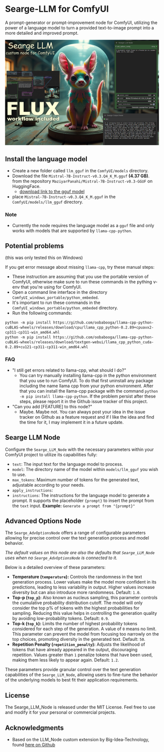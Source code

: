 # Searge-LLM for ComfyUI

A prompt-generator or prompt-improvement node for ComfyUI, utilizing the power of a language model to turn a provided
text-to-image prompt into a more detailed and improved prompt.

![Custom node Searge-LLM for ComfyUI](img/SeargeLLM-Flux.jpg "Searge-LLM for ComfyUI Logo")

## Install the language model
- Create a new folder called `llm_gguf` in the `ComfyUI/models` directory.
- Download the file `Mistral-7B-Instruct-v0.3.Q4_K_M.gguf` **(4.37 GB)**.
  from the repository `MaziyarPanahi/Mistral-7B-Instruct-v0.3-GGUF` on HuggingFace.
  - [download link to the gguf model](https://huggingface.co/MaziyarPanahi/Mistral-7B-Instruct-v0.3-GGUF/resolve/main/Mistral-7B-Instruct-v0.3.Q4_K_M.gguf)
- place `Mistral-7B-Instruct-v0.3.Q4_K_M.gguf` in the `ComfyUI/models/llm_gguf` directory.

### Note
- Currently the node requires the language model as a `gguf` file and only works with models that are
  supported by `llama-cpp-python`.

## Potential problems
(this was only tested this on Windows)

If you get error message about missing `llama-cpp`, try these manual steps:

- These instruction are assuming that you use the portable version of ComfyUI, otherwise make sure to run these commands
  in the pything v-env that you're using for ComfyUI.
- Open a command line interface in the directory `ComfyUI_windows_portable/python_embeded`.
- It's important to run these commands in the `ComfyUI_windows_portable/python_embeded` directory.
- Run the following commands:
```
python -m pip install https://github.com/oobabooga/llama-cpp-python-cuBLAS-wheels/releases/download/cpu/llama_cpp_python-0.2.89+cpuavx2-cp311-cp311-win_amd64.whl
python -m pip install https://github.com/oobabooga/llama-cpp-python-cuBLAS-wheels/releases/download/textgen-webui/llama_cpp_python_cuda-0.2.89+cu121-cp311-cp311-win_amd64.whl
```

### FAQ
- "I still get errors related to llama-cpp, what should I do?"
  - You can try manually installing llama-cpp in the python environment that you use to run ComfyUI. To do that first
    uninstall any package including the name llama cpp from your python environment. After that you can install the
    llama-cpp package with the command `python -m pip install llama-cpp-python`. If the problem persist after these
    steps, please report it in the Github issue tracker of this project.
- "Can you add [FEATURE] to this node?"
  - Maybe. Maybe not. You can always post your idea in the issue tracker on Github as a feature request and if I like
    the idea and find the time for it, I may implement it in a future update.

## Searge LLM Node
Configure the `Searge_LLM_Node` with the necessary parameters within your ComfyUI project to utilize its capabilities
fully:

- `text`: The input text for the language model to process.
- `model`: The directory name of the model within `models/llm_gguf` you wish to use.
- `max_tokens`: Maximum number of tokens for the generated text, adjustable according to your needs.
- `apply_instructions`: 
- `instructions`: The instructions for the language model to generate a prompt. It supports the placeholder
  `{prompt}` to insert the prompt from the `text` input.
  **Example:** `Generate a prompt from "{prompt}"`

## Advanced Options Node 
The `Searge_AdvOptionsNode` offers a range of configurable parameters allowing for precise control over the text
generation process and model behavior.

*The default values on this node are also the defaults that `Searge_LLM_Node`*
*uses when no `Searge_AdvOptionsNode` is connected to it.*

Below is a detailed overview of these parameters:

- **Temperature (`temperature`):** Controls the randomness in the text generation process. Lower values make the model
  more confident in its predictions, leading to less variability in output. Higher values increase diversity but can
  also introduce more randomness. Default: `1.0`.
- **Top-p (`top_p`):** Also known as nucleus sampling, this parameter controls the cumulative probability distribution
  cutoff. The model will only consider the top p% of tokens with the highest probabilities for sampling. Reducing this
  value helps in controlling the generation quality by avoiding low-probability tokens. Default: `0.9`.
- **Top-k (`top_k`):** Limits the number of highest probability tokens considered for each step of the generation. A
  value of `0` means no limit. This parameter can prevent the model from focusing too narrowly on the top choices,
  promoting diversity in the generated text. Default: `50`.
- **Repetition Penalty (`repetition_penalty`):** Adjusts the likelihood of tokens that have already appeared in the
  output, discouraging repetition. Values greater than `1` penalize tokens that have been used, making them less likely
  to appear again. Default: `1.2`.

These parameters provide granular control over the text generation capabilities of the `Searge_LLM_Node`, allowing
users to fine-tune the behavior of the underlying models to best fit their application requirements.

## License
The Searge_LLM_Node is released under the MIT License. Feel free to use and modify it for your personal or commercial
projects.

## Acknowledgments
- Based on the LLM_Node custom extension by Big-Idea-Technology, found
  [here on Github](https://github.com/Big-Idea-Technology/ComfyUI_LLM_Node)
